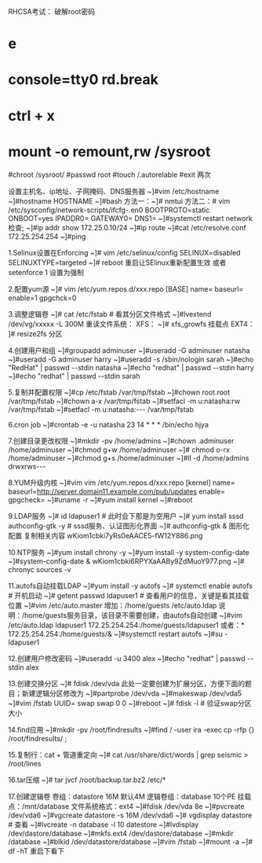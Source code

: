 RHCSA考试：
破解root密码
# e
# console=tty0 rd.break
# ctrl + x
# mount -o remount,rw /sysroot
#chroot /sysroot/
#passwd root
#touch /.autorelable
#exit 两次
 
设置主机名、ip地址、子网掩码、DNS服务器
~]#vim /etc/hostname
~]#hostname HOSTNAME
~]#bash
方法一：~]# nmtui
方法二：# vim  /etc/sysconfig/network-scripts/ifcfg-.en0
BOOTPROTO=static
ONBOOT=yes
IPADDR0=
GATEWAY0=
DNS1=
~]#systemctl restart network
检查;
~]#ip addr show      172.25.0.10/24
~]#ip route
~]#cat /etc/resolve.conf            172.25.254.254
~]#ping
 
 
1.Selinux设置在Enforcing
~]# vim /etc/selinux/config
SELINUX=disabled
SELINUXTYPE=targeted
~]# reboot  重启让SElinux重新配置生效 
或者  setenforce 1 设置为强制
 
 
2.配置yum源
~]# vim /etc/yum.repos.d/xxx.repo
[BASE]
name=
baseurl=
enable=1
gpgchck=0
 
 
3.调整逻辑卷
~]# cat /etc/fstab   # 看其分区文件格式
~]#lvextend /dev/vg/xxxxx -L 300M
重读文件系统：
XFS：  ~]# xfs_growfs   挂载点
EXT4：  ]# resize2fs  分区
 
 
4.创建用户和组
~]#groupadd adminuser
~]#useradd -G adminuser natasha
~]#useradd -G adminuser harry
~]#useradd -s /sbin/nologin sarah
~]#echo "RedHat" | passwd --stdin natasha
~]#echo "redhat" | passwd --stdin harry
~]#echo "redhat" | passwd --stdin sarah
 
 
5.复制并配置权限
~]#cp  /etc/fstab /var/tmp/fstab
~]#chown root.root /var/tmp/fstab
~]#chown a-x /var/tmp/fstab
~]#setfacl -m u:natasha:rw /var/tmp/fstab
~]#setfacl -m u:natasha:--- /var/tmp/fstab
 
 
6.cron job
~]#crontab -e -u natasha
23 14 * * *    /bin/echo hjya
 
 
7.创建目录更改权限
~]#mkdir -pv /home/admins
~]#chown .adminuser /home/adminuser
~]#chmod g+w  /home/adminuser
~]#  chmod o-rx  /home/adminuser
~]#chmod g+s /home/adminuser
~]#ll -d /home/admins
drwxrws---
 
8.YUM升级内核
~]#vim vim /etc/yum.repos.d/xxx.repo
[kernel]
name=
baseurl=http://server.domain11.example.com/pub/updates
enable=
gpgcheck=
~]#uname -r
~]#yum install kernel
~]#reboot
 
 
9.LDAP服务
~]# id ldapuser1  # 此时会下那是为空用户
~]# yum install  sssd authconfig-gtk -y  # sssd服务、认证图形化界面
~]# authconfig-gtk &  图形化配置
      复制相关内容
wKiom1cbki7yRs0eAACE5-fW12Y886.png

10.NTP服务
~]#yum install chrony -y
~]#yum install -y  system-config-date
~]#system-config-date &
wKiom1cbki6RPYXaAABy9ZdMuoY977.png
~]# chronyc sources -v
 
 
11.autofs自动挂载LDAP
~]#yum install -y autofs
~]# systemctl enable autofs  # 开机启动
~]# getent passwd ldapuser1 # 查看用户的信息，关键是看其挂载位置
~]#vim /etc/auto.master
增加：/home/guests    /etc/auto.ldap
说明：/home/guests服务目录，该目录不需要创建，由autofs自动创建
~]#vim  /etc/auto.ldap
ldapuser1      172.25.254.254:/home/guests/ldapuser1
或者：*      172.25.254.254:/home/guests/&
~]#systemctl restart autofs
~]#su -ldapuser1
 
 
12.创建用户修改密码
~]#useradd -u 3400 alex
~]#echo "redhat" | passwd --stdin alex
 
 
13.创建交换分区
~]# fdisk /dev/vda      此处一定要创建为扩展分区，方便下面的题目；新建逻辑分区修改为
~]#partprobe /dev/vda
~]#makeswap  /dev/vda5
~]#vim /fstab
UUID=        swap swap 0 0
~]#reboot
~]# fdisk -l  # 验证swap分区大小
 
 
14.find应用
~]#mkdir -pv /root/findresults
~]#find / -user ira -exec  cp -rfp {}  /root/findresults/  \;
 
 
15.复制行：cat + 管道重定向
~]# cat  /usr/share/dict/words | grep seismic > /root/lines
 
 
16.tar压缩
~]# tar jvcf /root/backup.tar.bz2 /etc/*
 
 
17.创建逻辑卷
卷组：datastore      16M 默认4M
逻辑卷组：database    10个PE
挂载点：/mnt/database
文件系统格式：ext4
~]#fdisk /dev/vda
8e
~]#pvcreate /dev/vda6
~]#vgcreate  datastore  -s 16M  /dev/vda6
~]# vgdisplay datastore  # 查看
~]#lvcreate -n database -l 10  datestore
~]#lvdisplay /dev/dastore/database
~]#mkfs.ext4 /dev/dastore/database
~]#mkdir /database
~]#blkid /dev/datastore/database
~]#vim  /fstab
~]#mount -a
~]# df -hT
重启下看下